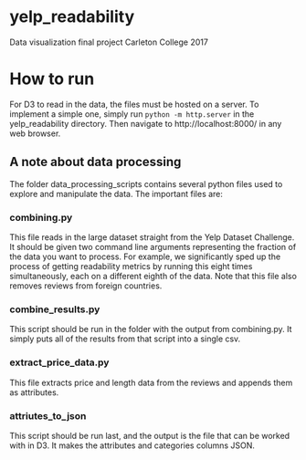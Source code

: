 # yelp_readability
Data visualization final project Carleton College 2017

# How to run
For D3 to read in the data, the files must be hosted on a server. To implement a simple one, simply run `python -m http.server` in the yelp_readability directory. Then navigate to http://localhost:8000/ in any web browser.

## A note about data processing
The folder data_processing_scripts contains several python files used to explore and manipulate the data. The important files are:
### combining.py
This file reads in the large dataset straight from the Yelp Dataset Challenge. It should be given two command line arguments representing the fraction of the data you want to process. For example, we significantly sped up the process of getting readability metrics by running this eight times simultaneously, each on a different eighth of the data. Note that this file also removes reviews from foreign countries.
### combine_results.py
This script should be run in the folder with the output from combining.py. It simply puts all of the results from that script into a single csv.
### extract_price_data.py
This file extracts price and length data from the reviews and appends them as attributes.
### attriutes_to_json
This script should be run last, and the output is the file that can be worked with in D3. It makes the attributes and categories columns JSON.

